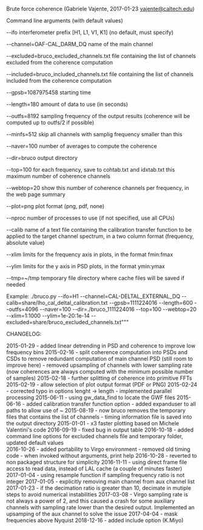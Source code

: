 Brute force coherence (Gabriele Vajente, 2017-01-23 vajente@caltech.edu)

Command line arguments (with default values)

--ifo                                     interferometer prefix [H1, L1, V1, K1] 
                                          (no default, must specify)

--channel=OAF-CAL_DARM_DQ                 name of the main channel

--excluded=bruco_excluded_channels.txt    file containing the list of channels excluded 
                                          from the coherence computation
					  
--included=bruco_included_channels.txt    file containing the list of channels included 
                                          from the coherence computation

--gpsb=1087975458                         starting time

--length=180                              amount of data to use (in seconds)

--outfs=8192                              sampling frequency of the output results 
                                          (coherence will be computed up to outfs/2 
                                          if possible)

--minfs=512                               skip all channels with samplig frequency 
                                          smaller than this

--naver=100                               number of averages to compute the coherence

--dir=bruco                               output directory

--top=100                                 for each frequency, save to cohtab.txt and 
                                          idxtab.txt this maximum number of coherence 
                                          channels

--webtop=20                               show this number of coherence channels per 
                                          frequency, in the web page summary

--plot=png                                plot format (png, pdf, none)

--nproc                                   number of processes to use (if not specified,
                                          use all CPUs)

--calib                                   name of a text file containing the calibration 
                                          transfer function to be applied to the target 
                                          channel spectrum, in a two column format 
                                          (frequency, absolute value)

--xlim                                    limits for the frequency axis in plots, in the 
                                          format fmin:fmax

--ylim                                    limits for the y axis in PSD plots, in the 
                                          format ymin:ymax

--tmp=~/tmp                               temporary file directory where cache files 
                                          will be saved if needed

Example:
./bruco.py --ifo=H1 --channel=CAL-DELTAL_EXTERNAL_DQ 
           --calib=share/lho_cal_deltal_calibration.txt 
           --gpsb=1111224016 --length=600 --outfs=4096 --naver=100 
           --dir=./bruco_1111224016 --top=100 --webtop=20 --xlim=1:1000 
           --ylim=1e-20:1e-14 --excluded=share/bruco_excluded_channels.txt"""

CHANGELOG:

2015-01-29 - added linear detrending in PSD and coherence to improve low frequency bins
2015-02-16 - split coherence computation into PSDs and CSDs to remove redundant 
             computation of main channel PSD (still room to improve here)
           - removed upsampling of channels with lower sampling rate (now coherences are
             always computed with the minimum possible number of samples)
2015-02-18 - further splitting of coherence into primitive FFTs
2015-02-19 - allow selection of plot output format (PDF or PNG)
2015-02-24 - corrected typo in options lenght -> length
           - implemented parallel processing
2015-06-11 - using gw_data_find to locate the GWF files
2015-06-16 - added calibration transfer function option
           - added expanduser to all paths to allow use of ~
2015-08-19 - now bruco removes the temporary files that contains the list of channels
           - timing information file is saved into the output directory
2015-01-01 - x3 faster plotting based on Michele Valentini's code
2016-09-19 - fixed bug in output table
2016-10-18 - added command line options for excluded channels file and temporary folder, 
             updated default values   
2016-10-26 - added portability to Virgo environment
           - removed old timing code
           - when invoked without arguments, print help
2016-10-28 - reverted to non packaged structure for simplicity
2016-11-11 - using direct frame file access to read data, instead of LAL cache (a couple 
             of minutes faster)
2017-01-04 - using resample function if sampling frequency ratio is not integer
2017-01-05 - explicitly removing main channel from aux channel list
2017-01-23 - if the decimation ratio is greater than 10, decimate in mutiple steps to
	     avoid numerical instabilities
2017-03-08 - Virgo sampling rate is not always a power of 2, and this caused a crash
             for some auxiliary channels with sampling rate lower than the desired
             output. Implemented an upsamping of the aux channel to solve the issue
2017-04-04 - mask frequencies above Nyquist
2018-12-16 - added include option (K.Miyo)


